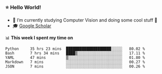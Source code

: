 ### ⭐️ Hello World!

<!--
**hologerry/hologerry** is a ✨ _special_ ✨ repository because its `README.md` (this file) appears on your GitHub profile.

Here are some ideas to get you started:

- 🔭 I’m currently working and studying on Computer Vision
- 🌱 I’m currently learning at Peking University
- 💬 Ask me about 
- 📫 How to reach me: E-mail
- 😄 Pronouns: he/his
- ⚡ Fun fact: Music is the Power
-->


- 🔭 I’m currently studying Computer Vision and doing some cool stuff 🤖
- 🎓 [Google Scholar](https://scholar.google.com/citations?user=3ykqW9wAAAAJ&hl=en)


📊 **This week I spent my time on**

<!--START_SECTION:waka-->
```text
Python     35 hrs 23 mins  ████████████████████░░░░░   80.02 % 
Bash       7 hrs 34 mins   ████▒░░░░░░░░░░░░░░░░░░░░   17.11 % 
YAML       47 mins         ▒░░░░░░░░░░░░░░░░░░░░░░░░   01.80 % 
Markdown   7 mins          ░░░░░░░░░░░░░░░░░░░░░░░░░   00.27 % 
JSON       7 mins          ░░░░░░░░░░░░░░░░░░░░░░░░░   00.26 % 
```
<!--END_SECTION:waka-->
